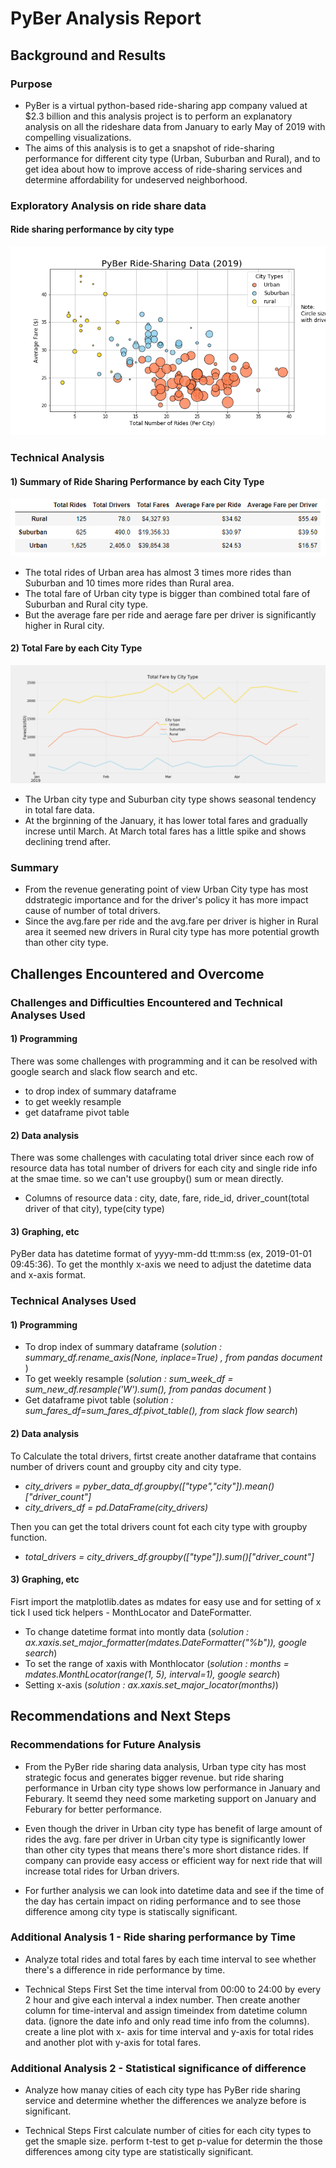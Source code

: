 # PyBer Analysis Report

## Background and Results

### Purpose

- PyBer is a virtual python-based ride-sharing app company valued at $2.3 billion and this analysis project is to 
perform an explanatory analysis on all the rideshare data from January to early May of 2019 with compelling visualizations. 
- The aims of this analysis is to get a snapshot of ride-sharing performance for different city type (Urban, Suburban and Rural), 
and to get idea about how to improve access of ride-sharing services and determine affordability for undeserved neighborhood.

### Exploratory Analysis on ride share data 
#### Ride sharing performance by city type
![Bubble Chart of ride sharing data](https://github.com/Juuune/PyBer_Analysis/blob/master/analysis/Fig1.png)

### Technical Analysis

#### 1) Summary of Ride Sharing Performance by each City Type 
![SummaryDF](https://github.com/Juuune/PyBer_Analysis/blob/master/analysis/SummaryDF.PNG)

- The total rides of Urban area has almost 3 times more rides than Suburban and 10 times more rides than Rural area.
- The total fare of Urban city type is bigger than combined total fare of Suburban and Rural city type. 
- But the average fare per ride and aerage fare per driver is significantly higher in Rural city.
 
#### 2) Total Fare by each City Type
![Total_Fare_by_CityType](https://github.com/Juuune/PyBer_Analysis/blob/master/analysis/Total_Fare_by_CityType.png)

- The Urban city type and Suburban city type shows seasonal tendency in total fare data. 
- At the brginning of the January, it has lower total fares and gradually increse until March. At March total fares has a little spike and shows declining trend after. 

### Summary
- From the revenue generating point of view Urban City type has most ddstrategic importance and for the driver's policy it has more impact cause of number of total drivers. 
- Since the avg.fare per ride and the avg.fare per driver is higher in Rural area it seemed new drivers in Rural city type has more potential growth than other city type.



## Challenges Encountered and Overcome

### Challenges and Difficulties Encountered and Technical Analyses Used

#### 1) Programming
There was some challenges with programming and it can be resolved with google search and slack flow search and etc.  
 - to drop index of summary dataframe 
 - to get weekly resample 
 - get dataframe pivot table 
 
#### 2) Data analysis
There was some challenges with caculating total driver since each row of resource data has total number of drivers for each city and single ride info at the smae time. so we can't use groupby() sum or mean directly. 
 - Columns of resource data : city,	date,	fare,	ride_id,	driver_count(total driver of that city),	type(city type)

#### 3) Graphing, etc
PyBer data has datetime format of yyyy-mm-dd tt:mm:ss (ex, 2019-01-01 09:45:36). To get the monthly x-axis we need to adjust the datetime data and x-axis format. 
 
### Technical Analyses Used

#### 1) Programming
 - To drop index of summary dataframe (*solution : summary_df.rename_axis(None, inplace=True) , from pandas document* )
 - To get weekly resample (*solution : sum_week_df = sum_new_df.resample('W').sum(), from pandas document* )
 - Get dataframe pivot table (*solution : sum_fares_df=sum_fares_df.pivot_table(), from slack flow search*)
 
#### 2) Data analysis
 To Calculate the total drivers, firtst create another dataframe that contains number of drivers count and groupby city and city type. 
 - *city_drivers = pyber_data_df.groupby(["type","city"]).mean()["driver_count"]*
 - *city_drivers_df = pd.DataFrame(city_drivers)*
 
 Then you can get the total drivers count fot each city type with groupby function.
 - *total_drivers = city_drivers_df.groupby(["type"]).sum()["driver_count"]*
 
#### 3) Graphing, etc
Fisrt import the matplotlib.dates as mdates for easy use and for setting of x tick I used tick helpers - MonthLocator and DateFormatter.
- To change datetime format into montly data (*solution : ax.xaxis.set_major_formatter(mdates.DateFormatter("%b")), google search*)
- To set the range of xaxis with Monthlocator (*solution : months = mdates.MonthLocator(range(1, 5), interval=1), google search*)
- Setting x-axis (*solution : ax.xaxis.set_major_locator(months)*) 
 



## Recommendations and Next Steps

### Recommendations for Future Analysis

- From the PyBer ride sharing data analysis, Urban type city has most strategic focus and generates bigger revenue. but ride sharing performance in Urban city type shows low performance in January and Feburary. It seemd they need some marketing support on January and Feburary for better performance. 

- Even though the driver in Urban city type has benefit of large amount of rides the avg. fare per driver in Urban city type is significantly lower than other city types that means there's more short distance rides. If company can provide easy access or efficient way for next ride that will increase total rides for Urban drivers. 

- For further analysis we can look into datetime data and see if the time of the day has certain impact on riding performance and to see those difference among city type is statiscally significant. 

### Additional Analysis 1 - Ride sharing performance by Time 

* Analyze total rides and total fares by each time interval to see whether there's a difference in ride performance by time.

* Technical Steps 
 First Set the time interval from 00:00 to 24:00 by every 2 hour and give each interval a index number.
 Then create another column for time-interval and assign timeindex from datetime column data. (ignore the date info and only read time info from the columns).
 create a line plot with x- axis for time interval and y-axis for total rides and another plot with y-axis for total fares.

### Additional Analysis 2 - Statistical significance of difference

* Analyze how manay cities of each city type has PyBer ride sharing service and determine whether the differences we analyze before is significant. 

* Technical Steps
First calculate number of cities for each city types to get the smaple size.
perform t-test to get p-value for determin the those differences among city type are statistically significant.
